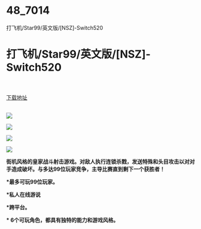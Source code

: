 # 48_7014
打飞机/Star99/英文版/[NSZ]-Switch520
# 打飞机/Star99/英文版/[NSZ]-Switch520
 <br/></br>
[下载地址](https://www.switch520.cc/article/7014 "下载地址")
<br/></br>

<p><span><strong><img src="https://www.switch520.cc/muke_img/upload_art_editor_20201031-1_37107486e8d5b1056968d3dd3b3c2b0f.jpg"></strong></span></p>
<p><span><strong><img src="https://www.switch520.cc/muke_img/upload_art_editor_20201031-1_91658159ce1ee8098922ad980ef7db95.jpg"></strong></span></p>
<p><span><strong><img src="https://www.switch520.cc/muke_img/upload_art_editor_20201031-1_747b6b35c1a2de3bb1930aa252509e72.jpg"></strong></span></p>
<p><span><strong><img src="https://www.switch520.cc/muke_img/upload_art_editor_20201031-1_8de5fe2f58375a223054cda9d81a6630.jpg"></strong></span></p>
<p></p>
<p><span><strong>街机风格的皇家战斗射击游戏。对敌人执行连锁杀戮，发送特殊和头目攻击以对对手造成破坏。与多达99位玩家竞争，主导比赛直到剩下一个获胜者！</strong></span></p>
<p><span><strong>*最多可玩99位玩家。</strong></span></p>
<p><span><strong>*私人在线游说</strong></span></p>
<p><span><strong>*跨平台。</strong></span></p>
<p><span><strong>* 6个可玩角色，都具有独特的能力和游戏风格。</strong></span></p>
<p></p>
